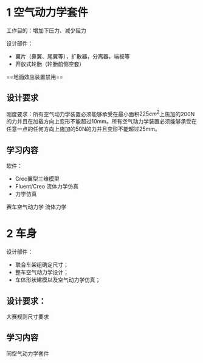 # 1 空气动力学套件

工作目的：增加下压力、减少阻力

设计部件：
- 翼片（鼻翼、尾翼等），扩散器，分离器，端板等
- 开放式轮胎（轮胎前侧空套）

==地面效应装置禁用==
## 设计要求
刚度要求：所有空气动力学装置必须能够承受在最小面积$225cm^2$上施加的200N的力并且在加载方向上变形不能超过10mm。所有空气动力学装置必须能够承受在任意一点的任何方向上施加的50N的力并且变形不能超过25mm。

## 学习内容
软件：
- Creo翼型三维模型
- Fluent/Creo 流体力学仿真
- 力学仿真

赛车空气动力学
流体力学

# 2 车身
设计部件：
- 联合车架组确定尺寸；
- 整车空气动力学设计；
- 车体形状建模以及空气动力学仿真；

## 设计要求：
大赛规则尺寸要求

## 学习内容
同空气动力学套件
